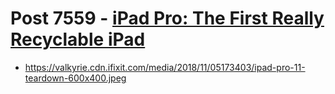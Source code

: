 # Post 7559 - [iPad Pro: The First Really Recyclable iPad](https://www.ifixit.com/News/7559/ipad-pro)

- https://valkyrie.cdn.ifixit.com/media/2018/11/05173403/ipad-pro-11-teardown-600x400.jpeg
